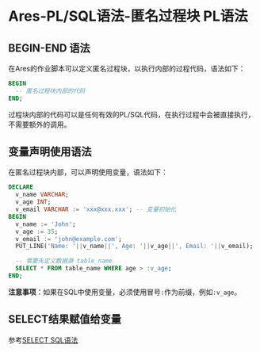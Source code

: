 # Ares-PL/SQL语法-匿名过程块 PL语法

## BEGIN-END 语法

在Ares的作业脚本可以定义匿名过程块，以执行内部的过程代码，语法如下：

```sql
BEGIN
  -- 匿名过程块内部的代码
END;
```

过程块内部的代码可以是任何有效的PL/SQL代码，在执行过程中会被直接执行，不需要额外的调用。

## 变量声明使用语法

在匿名过程块内部，可以声明使用变量，语法如下：

```sql
DECLARE
  v_name VARCHAR;
  v_age INT;
  v_email VARCHAR := 'xxx@xxx.xxx'; -- 变量初始化
BEGIN
  v_name := 'John';
  v_age := 35;
  v_email := 'john@example.com';
  PUT_LINE('Name: '||v_name||', Age: '||v_age||', Email: '||v_email);
  
  -- 需要先定义数据源 table_name         
  SELECT * FROM table_name WHERE age > :v_age;
END;
```

**注意事项**：如果在SQL中使用变量，必须使用冒号`:`作为前缀，例如`:v_age`。

## SELECT结果赋值给变量

参考[SELECT SQL语法](select-sql.md)
